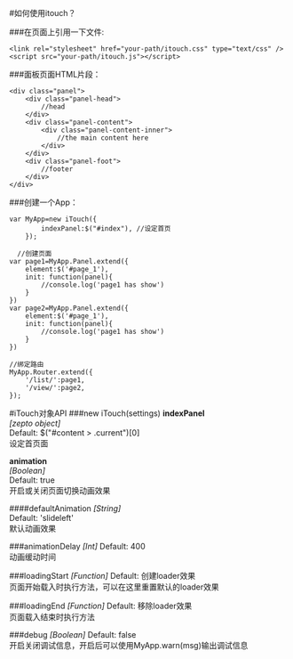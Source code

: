 #如何使用itouch？

###在页面上引用一下文件:
```
<link rel="stylesheet" href="your-path/itouch.css" type="text/css" />
<script src="your-path/itouch.js"></script>
```

###面板页面HTML片段：
```
<div class="panel">
	<div class="panel-head">
		//head
	</div>
	<div class="panel-content">
		<div class="panel-content-inner">
			//the main content here 
		</div>
	</div>
	<div class="panel-foot">
		//footer
	</div>
</div>
```


###创建一个App：
```
var MyApp=new iTouch({
		indexPanel:$("#index"), //设定首页
	});
  
  //创建页面
var page1=MyApp.Panel.extend({
	element:$('#page_1'),
	init: function(panel){
		//console.log('page1 has show')
	}
})
var page2=MyApp.Panel.extend({
	element:$('#page_1'),
	init: function(panel){
		//console.log('page1 has show')
	}
})

//绑定路由
MyApp.Router.extend({
	'/list/':page1,
	'/view/':page2,
});
```

#iTouch对象API
###new iTouch(settings)
**indexPanel**   
*[zepto object]*   
Default: $("#content > .current")[0]  
设定首页面  

**animation**   
*[Boolean]*  
Default: true   
开启或关闭页面切换动画效果  

####defaultAnimation 
*[String]*  
Default: 'slideleft'    
默认动画效果  

###animationDelay 
*[Int]*
Default: 400   
动画缓动时间 

###loadingStart 
*[Function]*
Default: 创建loader效果  
页面开始载入时执行方法，可以在这里重置默认的loader效果

###loadingEnd 
*[Function]*
Default: 移除loader效果  
页面载入结束时执行方法

###debug 
*[Boolean]*
Default: false  
开启关闭调试信息，开启后可以使用MyApp.warn(msg)输出调试信息


















